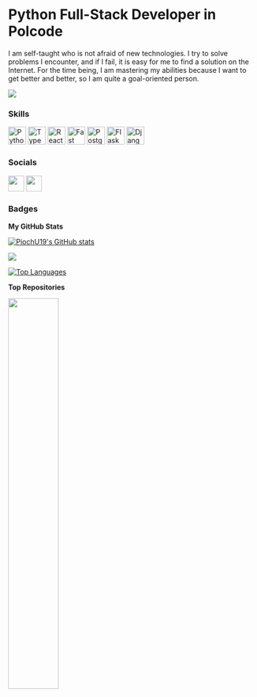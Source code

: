 Python Full-Stack Developer in Polcode
=============================

I am self-taught who is not afraid of new technologies. I try to solve problems I encounter, and if I fail, it is easy for me to find a solution on the Internet. For the time being, I am mastering my abilities because I want to get better and better, so I am quite a goal-oriented person.

<a href="https://www.github.com/PiochU19" target="_blank" rel="noreferrer"><img
src="https://img.shields.io/github/followers/PiochU19?logo=github&style=for-the-badge&color=22c55e&labelColor=312e81" /></a>

### Skills

<p align="left">
<a href="https://www.python.org/" target="_blank" rel="noreferrer"><img src="https://raw.githubusercontent.com/danielcranney/readme-generator/main/public/icons/skills/python-colored.svg" width="36" height="36" alt="Python" /></a>
<a href="https://www.typescriptlang.org/" target="_blank" rel="noreferrer"><img src="https://raw.githubusercontent.com/danielcranney/readme-generator/main/public/icons/skills/typescript-colored.svg" width="36" height="36" alt="TypeScript" /></a>
<a href="https://reactjs.org/" target="_blank" rel="noreferrer"><img src="https://raw.githubusercontent.com/danielcranney/readme-generator/main/public/icons/skills/react-colored.svg" width="36" height="36" alt="React" /></a>
<a href="https://fastapi.tiangolo.com/" target="_blank" rel="noreferrer"><img src="https://raw.githubusercontent.com/danielcranney/readme-generator/main/public/icons/skills/fastapi-colored.svg" width="36" height="36" alt="Fast API" /></a>
<a href="https://www.postgresql.org/" target="_blank" rel="noreferrer"><img src="https://raw.githubusercontent.com/danielcranney/readme-generator/main/public/icons/skills/postgresql-colored.svg" width="36" height="36" alt="PostgreSQL" /></a>
<a href="https://flask.palletsprojects.com/en/2.0.x/" target="_blank" rel="noreferrer"><img src="https://raw.githubusercontent.com/danielcranney/readme-generator/main/public/icons/skills/flask-colored-dark.svg" width="36" height="36" alt="Flask" /></a>
<a href="https://www.djangoproject.com/" target="_blank" rel="noreferrer"><img src="https://raw.githubusercontent.com/danielcranney/readme-generator/main/public/icons/skills/django-colored-dark.svg" width="36" height="36" alt="Django" /></a>
</p>


### Socials

<p align="left"> <a href="https://www.github.com/PiochU19" target="_blank" rel="noreferrer"><img src="https://raw.githubusercontent.com/danielcranney/readme-generator/main/public/icons/socials/github-dark.svg" width="32" height="32" /></a> <a href="https://www.linkedin.com/in/piochu19" target="_blank" rel="noreferrer"><img src="https://raw.githubusercontent.com/danielcranney/readme-generator/main/public/icons/socials/linkedin.svg" width="32" height="32" /></a></p>

### Badges

<b>My GitHub Stats</b>

<a href="http://www.github.com/PiochU19"><img src="https://github-readme-stats.vercel.app/api?username=PiochU19&show_icons=true&hide=&count_private=true&title_color=22c55e&text_color=ffffff&icon_color=22c55e&bg_color=312e81&hide_border=true&show_icons=true" alt="PiochU19's GitHub stats" /></a>

<a href="http://www.github.com/PiochU19"><img src="https://github-readme-streak-stats.herokuapp.com/?user=PiochU19&stroke=ffffff&background=312e81&ring=22c55e&fire=22c55e&currStreakNum=ffffff&currStreakLabel=22c55e&sideNums=ffffff&sideLabels=ffffff&dates=ffffff&hide_border=true" /></a>

<a href="https://github.com/PiochU19" align="left"><img src="https://github-readme-stats.vercel.app/api/top-langs/?username=PiochU19&langs_count=10&title_color=22c55e&text_color=ffffff&icon_color=22c55e&bg_color=312e81&hide_border=true&locale=en&custom_title=Top%20%Languages" alt="Top Languages" /></a>

<b>Top Repositories</b>

<div width="100%" align="center"><a href="https://github.com/PiochU19/fastapi-cookiecutter" align="left"><img align="left" width="45%" src="https://github-readme-stats.vercel.app/api/pin/?username=PiochU19&repo=fastapi-cookiecutter&title_color=22c55e&text_color=ffffff&icon_color=22c55e&bg_color=312e81&hide_border=true&locale=en" /></a></div><br /><br /><br /><br /><br /><br /><br />
